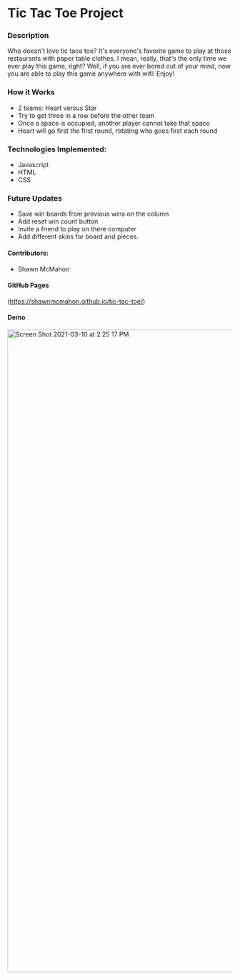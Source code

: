 # Tic Tac Toe Project

### Description
Who doesn't love tic taco toe? It's everyone's favorite game to play at those restaurants with paper table clothes. I mean, really,  that's the only time we ever play this game, right? Well, if you are ever bored out of your mind, now you are able to play this game anywhere with wifi! Enjoy!

### How it Works
- 2 teams: Heart versus Star
- Try to get three in a row before the other team
- Once a space is occupied, another player cannot take that space
- Heart will go first the first round, rotating who goes first each round

### Technologies Implemented:
- Javascript
- HTML
- CSS

### Future Updates
- Save win boards from previous wins on the column
- Add reset win count button
- Invite a friend to play on there computer
- Add different skins for board and pieces.

#### Contributors:
- Shawn McMahon

#### GitHub Pages
(https://shawnmcmahon.github.io/tic-tac-toe/)

#### Demo
<img width="1440" alt="Screen Shot 2021-03-10 at 2 25 17 PM" src="https://user-images.githubusercontent.com/73731359/110699955-a0f99000-81ac-11eb-8520-ad03315b4a79.png">
